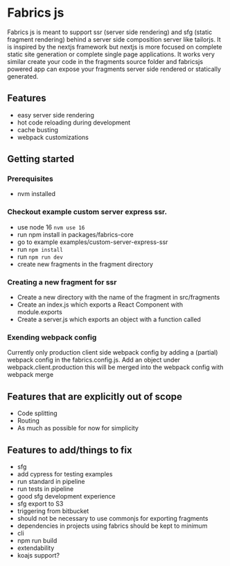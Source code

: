 # Fabrics js

Fabrics js is meant to support ssr (server side rendering) and sfg (static fragment rendering) behind a server side composition
server like tailorjs. It is inspired by the nextjs framework but nextjs is more focused on complete static site generation or
complete single page applications. It works very similar create your code in the fragments source folder and fabricsjs powered
app can expose your fragments server side rendered or statically generated.

## Features
- easy server side rendering
- hot code reloading during development
- cache busting
- webpack customizations

## Getting started

### Prerequisites
- nvm installed

### Checkout example custom server express ssr.
- use node 16 `nvm use 16`
- run npm install in packages/fabrics-core
- go to example examples/custom-server-express-ssr
- run `npm install`
- run `npm run dev`
- create new fragments in the fragment directory

### Creating a new fragment for ssr
- Create a new directory with the name of the fragment in src/fragments
- Create an index.js which exports a React Component with module.exports
- Create a server.js which exports an object with a function called 

### Exending webpack config

Currently only production client side webpack config by adding a (partial) webpack config in the fabrics.config.js.
Add an object under webpack.client.production this will be merged into the webpack config with webpack merge

## Features that are explicitly out of scope
- Code splitting
- Routing
- As much as possible for now for simplicity

## Features to add/things to fix
- sfg
- add cypress for testing examples
- run standard in pipeline
- run tests in pipeline
- good sfg development experience
- sfg export to S3
- triggering  from bitbucket  
- should not be necessary to use commonjs for exporting fragments
- dependencies in projects using fabrics should be kept to minimum
- cli
- npm run build  
- extendability
- koajs support?